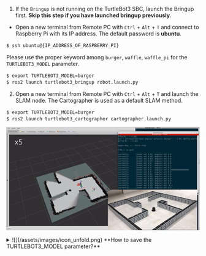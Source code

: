 
1. If the `Bringup` is not running on the TurtleBot3 SBC, launch the Bringup first. **Skip this step if you have launched bringup previously**.  
  - Open a new terminal from Remote PC with `Ctrl` + `Alt` + `T` and connect to Raspberry Pi with its IP address.
The default password is **ubuntu**.  
  ```bash
$ ssh ubuntu@{IP_ADDRESS_OF_RASPBERRY_PI}
  ```
  Please use the proper keyword among `burger`, `waffle`, `waffle_pi` for the `TURTLEBOT3_MODEL` parameter.  
  ```bash
$ export TURTLEBOT3_MODEL=burger
$ ros2 launch turtlebot3_bringup robot.launch.py
  ```

2. Open a new terminal from Remote PC with `Ctrl` + `Alt` + `T` and launch the SLAM node. The Cartographer is used as a default SLAM method.
  ```bash
$ export TURTLEBOT3_MODEL=burger
$ ros2 launch turtlebot3_cartographer cartographer.launch.py
  ```  
  ![](/assets/images/platform/turtlebot3/slam/platform_cartographer.png)

<details>
<summary>
![](/assets/images/icon_unfold.png) **How to save the TURTLEBOT3_MODEL parameter?**
</summary>
The `$ export TURTLEBOT3_MODEL=${TB3_MODEL}` command can be omitted if the **TURTLEBOT3_MODEL** parameter is predefined in the `.bashrc` file.  
The `.bashrc` file is automatically loaded when a terminal window is created.  

- Example of defining `TurtlBot3 Burger` as a default model.  
```bash
$ echo 'export TURTLEBOT3_MODEL=burger' >> ~/.bashrc
$ source ~/.bashrc
```

- Example of defining `TurtlBot3 Waffle Pi` as a default model.  
```bash
$ echo 'export TURTLEBOT3_MODEL=waffle_pi' >> ~/.bashrc
$ source ~/.bashrc
```
</details>
